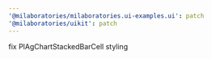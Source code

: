 ```yaml
---
'@milaboratories/milaboratories.ui-examples.ui': patch
'@milaboratories/uikit': patch
---
```


fix PlAgChartStackedBarCell styling
